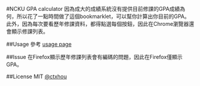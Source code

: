 #NCKU GPA calculator
因為成大的成績系統沒有提供目前修課的GPA成績為何，所以花了一點時間做了這個bookmarklet，可以幫你計算出你目前的GPA。<br>此外，因為每次要看歷年修課資料，都得點選每個按鈕，因此在Chrome瀏覽器還會顯示修課列表。

##Usage
參考 [usage page](http://ncku-gpa.sitw.tw/)

##Issue
在Firefox顯示歷年修課列表會有編碼的問題，因此在Firefox僅顯示GPA。

##License
MIT [@ctxhou](http://github.com/ctxhou)
